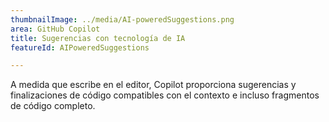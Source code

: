 ```yaml
---
thumbnailImage: ../media/AI-poweredSuggestions.png
area: GitHub Copilot
title: Sugerencias con tecnología de IA
featureId: AIPoweredSuggestions

---
```



A medida que escribe en el editor, Copilot proporciona sugerencias y finalizaciones de código compatibles con el contexto e incluso fragmentos de código completo.

